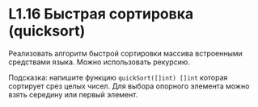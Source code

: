# L1.16 Быстрая сортировка (quicksort)

Реализовать алгоритм быстрой сортировки массива встроенными средствами языка. Можно использовать рекурсию.

Подсказка: напишите функцию `quickSort([]int) []int` которая сортирует срез целых чисел. Для выбора опорного элемента можно взять середину или первый элемент.
